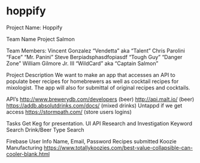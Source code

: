 # hoppify

Project Name:
Hoppify


Team Name
Project Salmon


Team Members:
Vincent Gonzalez “Vendetta” aka “Talent”
Chris Parolini “Face” “Mr. Panini”
Steve Berpiadsphasdfopiasdf “Tough Guy” “Danger Zone”
William Gilmore Jr. III “WildCard” aka “Captain Salmon”


Project Description
We want to make an app that accesses an API to populate beer recipes for homebrewers as well as cocktail recipes for mixologist. The app will also for submittal of original recipes and cocktails. 




API’s
http://www.brewerydb.com/developers (beer)
http://api.malt.io/ (beer)
https://addb.absolutdrinks.com/docs/ (mixed drinks)
Untappd if we get access
https://stormpath.com/ (store users logins)


Tasks
Get Keg for presentation.
UI
API Research and Investigation
Keyword Search
Drink/Beer Type Search

Firebase
User Info
Name, Email, Password
Recipes submitted
Koozie Manufacturing
https://www.totallykoozies.com/best-value-collapsible-can-cooler-blank.html
